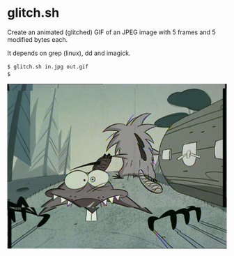 # glitch.sh

Create an animated (glitched) GIF of an JPEG image with 5 frames and 5 modified
bytes each.

It depends on grep (linux), dd and imagick.

```bash
$ glitch.sh in.jpg out.gif
$
```

![example](/glitch.gif)
